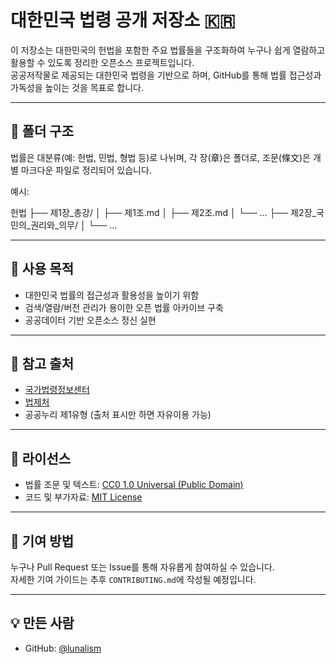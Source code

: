 # 대한민국 법령 공개 저장소 🇰🇷

이 저장소는 대한민국의 헌법을 포함한 주요 법률들을 구조화하여 누구나 쉽게 열람하고 활용할 수 있도록 정리한 오픈소스 프로젝트입니다.  
공공저작물로 제공되는 대한민국 법령을 기반으로 하며, GitHub를 통해 법률 접근성과 가독성을 높이는 것을 목표로 합니다.

---

## 📁 폴더 구조

법률은 대분류(예: 헌법, 민법, 형법 등)로 나뉘며, 각 장(章)은 폴더로, 조문(條文)은 개별 마크다운 파일로 정리되어 있습니다.

예시:

헌법
├── 제1장_총강/
│ ├── 제1조.md
│ ├── 제2조.md
│ └── ...
├── 제2장_국민의_권리와_의무/
│ └── ...

---

## 📌 사용 목적

- 대한민국 법률의 접근성과 활용성을 높이기 위함
- 검색/열람/버전 관리가 용이한 오픈 법률 아카이브 구축
- 공공데이터 기반 오픈소스 정신 실현

---

## 📖 참고 출처

- [국가법령정보센터](https://www.law.go.kr)
- [법제처](https://www.moleg.go.kr)
- 공공누리 제1유형 (출처 표시만 하면 자유이용 가능)

---

## 🪪 라이선스

- 법률 조문 및 텍스트: [CC0 1.0 Universal (Public Domain)](https://creativecommons.org/publicdomain/zero/1.0/)
- 코드 및 부가자료: [MIT License](./LICENSE)

---

## 👥 기여 방법

누구나 Pull Request 또는 Issue를 통해 자유롭게 참여하실 수 있습니다.  
자세한 기여 가이드는 추후 `CONTRIBUTING.md`에 작성될 예정입니다.

---

## 💡 만든 사람

- GitHub: [@lunalism](https://github.com/lunalism)